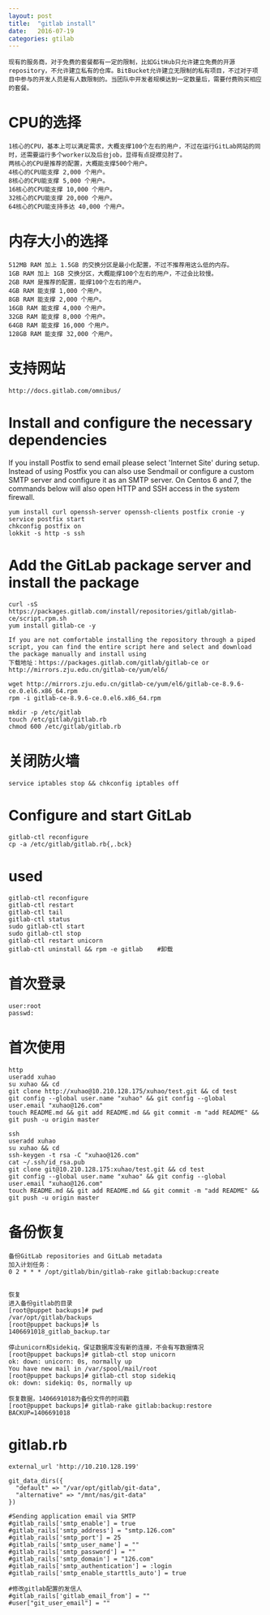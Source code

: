 ```yaml
---
layout: post
title:  "gitlab install"
date:   2016-07-19
categories: gtilab
---
```


```
现有的服务商，对于免费的套餐都有一定的限制，比如GitHub只允许建立免费的开源repository，不允许建立私有的仓库。BitBucket允许建立无限制的私有项目，不过对于项目中参与的开发人员是有人数限制的。当团队中开发者规模达到一定数量后，需要付费购买相应的套餐。
```

# CPU的选择

```
1核心的CPU，基本上可以满足需求，大概支撑100个左右的用户，不过在运行GitLab网站的同时，还需要运行多个worker以及后台job，显得有点捉襟见肘了。
两核心的CPU是推荐的配置，大概能支撑500个用户。
4核心的CPU能支撑 2,000 个用户。
8核心的CPU能支撑 5,000 个用户。
16核心的CPU能支撑 10,000 个用户。
32核心的CPU能支撑 20,000 个用户。
64核心的CPU能支持多达 40,000 个用户。
```

#  内存大小的选择

```
512MB RAM 加上 1.5GB 的交换分区是最小化配置，不过不推荐用这么低的内存。
1GB RAM 加上 1GB 交换分区，大概能撑100个左右的用户，不过会比较慢。
2GB RAM 是推荐的配置，能撑100个左右的用户。
4GB RAM 能支撑 1,000 个用户。
8GB RAM 能支撑 2,000 个用户。
16GB RAM 能支撑 4,000 个用户。
32GB RAM 能支撑 8,000 个用户。
64GB RAM 能支撑 16,000 个用户。
128GB RAM 能支撑 32,000 个用户。
```

# 支持网站

```
http://docs.gitlab.com/omnibus/
```

# Install and configure the necessary dependencies
If you install Postfix to send email please select 'Internet Site' during setup. Instead of using Postfix you can also use Sendmail or configure a custom SMTP server and configure it as an SMTP server.
On Centos 6 and 7, the commands below will also open HTTP and SSH access in the system firewall.

```
yum install curl openssh-server openssh-clients postfix cronie -y
service postfix start
chkconfig postfix on
lokkit -s http -s ssh
```

# Add the GitLab package server and install the package

```
curl -sS https://packages.gitlab.com/install/repositories/gitlab/gitlab-ce/script.rpm.sh
yum install gitlab-ce -y

If you are not comfortable installing the repository through a piped script, you can find the entire script here and select and download the package manually and install using
下载地址：https://packages.gitlab.com/gitlab/gitlab-ce or http://mirrors.zju.edu.cn/gitlab-ce/yum/el6/

wget http://mirrors.zju.edu.cn/gitlab-ce/yum/el6/gitlab-ce-8.9.6-ce.0.el6.x86_64.rpm
rpm -i gitlab-ce-8.9.6-ce.0.el6.x86_64.rpm

mkdir -p /etc/gitlab
touch /etc/gitlab/gitlab.rb
chmod 600 /etc/gitlab/gitlab.rb
```

# 关闭防火墙

```
service iptables stop && chkconfig iptables off
```

# Configure and start GitLab

```
gitlab-ctl reconfigure
cp -a /etc/gitlab/gitlab.rb{,.bck}
```

# used

```
gitlab-ctl reconfigure
gitlab-ctl restart 
gitlab-ctl tail 
gitlab-ctl status
sudo gitlab-ctl start
sudo gitlab-ctl stop
gitlab-ctl restart unicorn
gitlab-ctl uninstall && rpm -e gitlab    #卸载
```

# 首次登录

```
user:root
passwd:
```

# 首次使用

```
http
useradd xuhao
su xuhao && cd
git clone http://xuhao@10.210.128.175/xuhao/test.git && cd test
git config --global user.name "xuhao" && git config --global user.email "xuhao@126.com"
touch README.md && git add README.md && git commit -m "add README" && git push -u origin master

ssh
useradd xuhao
su xuhao && cd
ssh-keygen -t rsa -C "xuhao@126.com"
cat ~/.ssh/id_rsa.pub
git clone git@10.210.128.175:xuhao/test.git && cd test
git config --global user.name "xuhao" && git config --global user.email "xuhao@126.com"
touch README.md && git add README.md && git commit -m "add README" && git push -u origin master
```

# 备份恢复

```
备份GitLab repositories and GitLab metadata
加入计划任务：
0 2 * * * /opt/gitlab/bin/gitlab-rake gitlab:backup:create


恢复
进入备份gitlab的目录
[root@puppet backups]# pwd
/var/opt/gitlab/backups
[root@puppet backups]# ls
1406691018_gitlab_backup.tar

停止unicorn和sidekiq，保证数据库没有新的连接，不会有写数据情况
[root@puppet backups]# gitlab-ctl stop unicorn
ok: down: unicorn: 0s, normally up
You have new mail in /var/spool/mail/root
[root@puppet backups]# gitlab-ctl stop sidekiq
ok: down: sidekiq: 0s, normally up

恢复数据，1406691018为备份文件的时间戳
[root@puppet backups]# gitlab-rake gitlab:backup:restore BACKUP=1406691018
```

# gitlab.rb

```
external_url 'http://10.210.128.199'

git_data_dirs({
  "default" => "/var/opt/gitlab/git-data",
  "alternative" => "/mnt/nas/git-data"
})

#Sending application email via SMTP
#gitlab_rails['smtp_enable'] = true
#gitlab_rails['smtp_address'] = "smtp.126.com"
#gitlab_rails['smtp_port'] = 25 
#gitlab_rails['smtp_user_name'] = ""
#gitlab_rails['smtp_password'] = ""
#gitlab_rails['smtp_domain'] = "126.com"
#gitlab_rails['smtp_authentication'] = :login
#gitlab_rails['smtp_enable_starttls_auto'] = true

#修改gitlab配置的发信人
#gitlab_rails['gitlab_email_from'] = ""
#user["git_user_email"] = ""
```